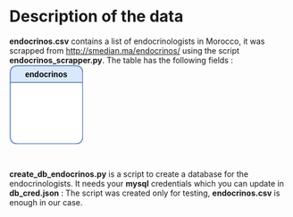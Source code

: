 # Description of the data

**endocrinos.csv** contains a list of endocrinologists in Morocco, it was scrapped from http://smedian.ma/endocrinos/ using the script **endocrinos_scrapper.py**. The table has the following fields : <br>
<img align="center" src="https://github.com/rahi20/chatbot-project-pfa/blob/main/data/endoc_table.png">

<br>

**create_db_endocrinos.py** is a script to create a database for the endocrinologists. It needs your **mysql** credentials which you can update in **db_cred.json** : The script was created only for testing, **endocrinos.csv** is enough in our case.
